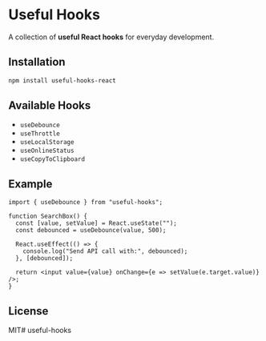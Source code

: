 # Useful Hooks

A collection of **useful React hooks** for everyday development.

## Installation
```bash
npm install useful-hooks-react
```

## Available Hooks
- `useDebounce`
- `useThrottle`
- `useLocalStorage`
- `useOnlineStatus`
- `useCopyToClipboard`

## Example
```tsx
import { useDebounce } from "useful-hooks";

function SearchBox() {
  const [value, setValue] = React.useState("");
  const debounced = useDebounce(value, 500);

  React.useEffect(() => {
    console.log("Send API call with:", debounced);
  }, [debounced]);

  return <input value={value} onChange={e => setValue(e.target.value)} />;
}
```

## License
MIT# useful-hooks
